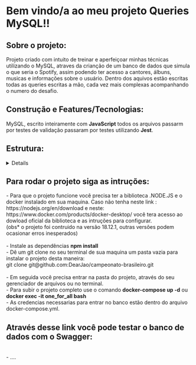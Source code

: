 <h1><strong>Bem vindo/a ao meu projeto Queries MySQL!!</strong></h1>

<h2><strong><summary>Sobre o projeto:</strong></summary></h2>
  Projeto criado com intuito de treinar e aperfeiçoar minhas técnicas utilizando o MySQL, atraves da crianção de um banco de dados que simula o que seria o Spotify, assim podendo ter acesso a cantores, álbuns, musicas e informações sobre o usuário. Dentro dos aquivos estão escritas todas as queries escritas a mão, cada vez mais complexas acompanhando o numero do desafio.

<h2><strong><summary>Construção e Features/Tecnologias:</strong></summary></h2
      Foi construido em um banco de dados relacional feito com <strong>MySQL</strong>, escrito inteiramente com <strong>JavaScript</strong> todos os arquivos passarm
      por testes de validação passaram por testes utilizando <strong>Jest</strong>.

<h2><summary><strong>Estrutura:</strong></summary></h2>
<details>
      .(raiz)</br>
        ├──🔸 desafio1.json</br>
        └──🔹 desafio1.sql</br>
        └──🔹 desafio 10.sql</br>
        └──🔹 O desafio11.sql</br>
        └──🔹 desafio2.sql</br>
        └──🔹 desafio3.sql</br>
        └──🔹 desafio4.sql</br>
        └──🔹 desafio5.sql</br>
        └──🔹 desafio6.sql</br>
        └──🔹 desafio7.sql</br>
        └──🔹 desafio8.sql</br>
        └──🔹 desafio9.sql</br>
        └──🔹 docker-compose.yml</br>
  .Legenda:</br>
      🔸 Diretorios</br>
      🔹 Arquivos</br>
</details>

<h2><strong><summary>Para rodar o projeto siga as intruções:</summary></strong></h2>
      - Para que o projeto funcione você precisa ter a biblioteca .NODE.JS e o docker instalado em sua maquina. Caso não tenha neste link :
      <link>https://nodejs.org/en/download</link> e neste: <link>https://www.docker.com/products/docker-desktop/</link> você tera acesso ao dowload oficial da
      biblioteca e as intruções para configurar.
      </br>
      (obs* o projeto foi contruido na versão 18.12.1, outras versões podem ocasionar erros inesperados)
      </br>
      </br>
      - Instale as dependências <strong>npm install</strong>
      </br>
      - Dê um git clone no seu terminal de sua maquina um pasta vazia para instalar o projeto desta maneira:
      </br>
        git clone git@github.com:DearJao/campeonato-brasileiro.git
        </br>
        </br>
      - Em seguida você precisa entrar na pasta do projeto, através do seu gerenciador de arquivos ou no terminal.
        </br>
      - Para subir o projeto completo use o comando <strong>docker-compose up -d</strong> ou <strong>docker exec -it one_for_all bash</strong>
      </br>
      - As credencias necessarias para entrar no banco estão dentro do arquivo docker-compose.yml.
      </br>

<h2><strong><summary>Através desse link você pode testar o banco de dados com o Swagger:</summary></strong></h2>
  </br>
      - ....

